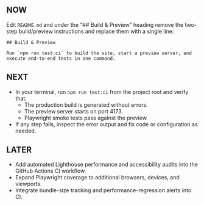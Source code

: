 ## NOW

Edit `README.md` and under the “## Build & Preview” heading remove the two-step build/preview instructions and replace them with a single line:

```
## Build & Preview

Run `npm run test:ci` to build the site, start a preview server, and execute end-to-end tests in one command.
```

## NEXT

- In your terminal, run `npm run test:ci` from the project root and verify that:
  - The production build is generated without errors.
  - The preview server starts on port 4173.
  - Playwright smoke tests pass against the preview.
- If any step fails, inspect the error output and fix code or configuration as needed.

## LATER

- Add automated Lighthouse performance and accessibility audits into the GitHub Actions CI workflow.
- Expand Playwright coverage to additional browsers, devices, and viewports.
- Integrate bundle-size tracking and performance-regression alerts into CI.